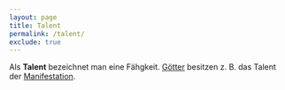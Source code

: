 ```yaml
---
layout: page
title: Talent
permalink: /talent/
exclude: true
---
```


Als **Talent** bezeichnet man eine Fähgkeit. [Götter](/goetter/) besitzen z. B. das Talent der [Manifestation](/manifestation/). 
